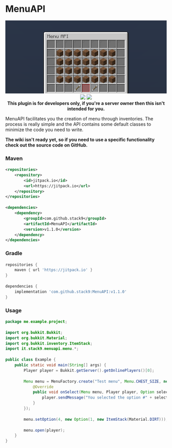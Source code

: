 # MenuAPI

<div style="text-align:center">
<img src="./screenshot.png"/>
</div>

<div style="text-align:center">
<img src="https://img.shields.io/badge/version-1.1.0-blue?style=for-the-badge">
<img src="https://img.shields.io/badge/Minecraft-1.9%20--%201.16.5-blue?style=for-the-badge">
</div>

<div style="text-align:center">
<b>This plugin is for developers only, if you're a server owner then this isn't intended for you.</b>
</div>

MenuAPI facilitates you the creation of menu through inventories. The process is really simple and the API contains some default classes to minimize the code you need to write.

__The wiki isn't ready yet, so if you need to use a specific functionality check out the source code on GitHub.__

### Maven
```xml
<repositories>
    <repository>
        <id>jitpack.io</id>
        <url>https://jitpack.io</url>
    </repository>
</repositories>

<dependencies>
    <dependency>
        <groupId>com.github.stack9</groupId>
        <artifactId>MenuAPI</artifactId>
        <version>v1.1.0</version>
    </dependency>
</dependencies>
```

### Gradle

```groovy
repositories {
    maven { url 'https://jitpack.io' }
}

dependencies {
    implementation 'com.github.stack9:MenuAPI:v1.1.0'
}
```

### Usage
```java
package me.example.project;

import org.bukkit.Bukkit;
import org.bukkit.Material;
import org.bukkit.inventory.ItemStack;
import it.stack9.menuapi.menu.*;

public class Example {
    public static void main(String[] args) {
        Player player = Bukkit.getServer().getOnlinePlayers()[0];
        
        Menu menu = MenuFactory.create("Test menu", Menu.CHEST_SIZE, new SimpleMenuListener() {
            @Override
            public void onSelect(Menu menu, Player player, Option selection) {
                player.sendMessage("You selected the option #" + selection.getId());
            }
        });
        
        menu.setOption(4, new Option(1, new ItemStack(Material.DIRT)));
        
        menu.open(player);
    }
}
```
